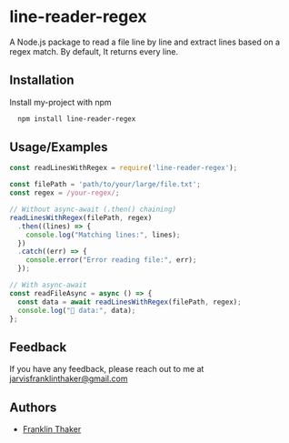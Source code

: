 
# line-reader-regex
A Node.js package to read a file line by line and extract lines based on a regex match.
By default, It returns every line.


## Installation
Install my-project with npm

```bash
  npm install line-reader-regex
```


## Usage/Examples
```javascript
const readLinesWithRegex = require('line-reader-regex');

const filePath = 'path/to/your/large/file.txt';
const regex = /your-regex/;

// Without async-await (.then() chaining)
readLinesWithRegex(filePath, regex)
  .then((lines) => {
    console.log("Matching lines:", lines);
  })
  .catch((err) => {
    console.error("Error reading file:", err);
  });

// With async-await
const readFileAsync = async () => {
  const data = await readLinesWithRegex(filePath, regex);
  console.log("🚀 data:", data);
};
```


## Feedback
If you have any feedback, please reach out to me at jarvisfranklinthaker@gmail.com



## Authors
- [Franklin Thaker](https://www.github.com/FranklinThaker)

